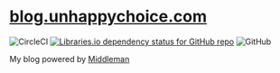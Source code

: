 # [blog.unhappychoice.com](http://blog.unhappychoice.com)

![CircleCI](https://img.shields.io/circleci/build/github/unhappychoice/blog.svg)
[![Libraries.io dependency status for GitHub repo](https://img.shields.io/librariesio/github/unhappychoice/blog.svg)](https://libraries.io/github/unhappychoice/blog)
![GitHub](https://img.shields.io/github/license/unhappychoice/blog.svg)

My blog powered by [Middleman](https://middlemanapp.com)
